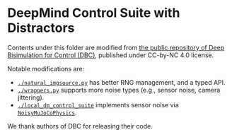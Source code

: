 # DeepMind Control Suite with Distractors

Contents under this folder are modified from [the public repository of Deep Bisimulation for Control (DBC)](https://github.com/facebookresearch/deep_bisim4control), published under CC-by-NC 4.0 license.

Notable modifications are:
+ [`./natural_imgsource.py`](./natural_imgsource.py) has better RNG management, and a typed API.
+ [`./wrappers.py`](./wrappers.py) supports more noise types (e.g., sensor noise, camera jittering).
+ [`./local_dm_control_suite`](./local_dm_control_suite/) implements sensor noise via [`NoisyMuJoCoPhysics`](./local_dm_control_suite/common/__init__.py).

We thank authors of DBC for releasing their code.
